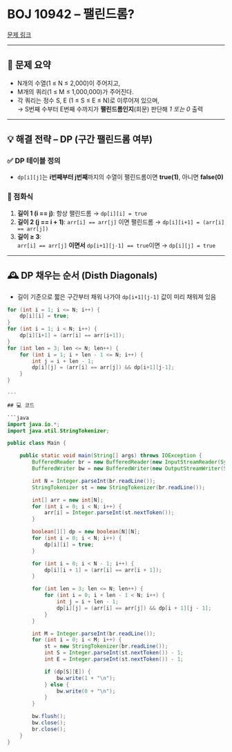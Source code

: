 # BOJ 10942 – 팰린드롬?
[문제 링크](https://www.acmicpc.net/problem/10942)

---

## 🧩 문제 요약

- N개의 수열(1 ≤ N ≤ 2,000)이 주어지고,  
- M개의 쿼리(1 ≤ M ≤ 1,000,000)가 주어진다.  
- 각 쿼리는 정수 S, E (1 ≤ S ≤ E ≤ N)로 이루어져 있으며,  
  → S번째 수부터 E번째 수까지가 **팰린드롬인지**(회문) 판단해 *1 또는 0* 출력

---

## 💡 해결 전략 – DP (구간 팰린드롬 여부)

### ✅ DP 테이블 정의

- `dp[i][j]`는 **i번째부터 j번째**까지의 수열이 팰린드롬이면 **true(1)**, 아니면 **false(0)**

### 🔂 점화식

1. **길이 1 (i == j)**: 항상 팰린드롬 → `dp[i][i] = true`
2. **길이 2 (j == i + 1)**: `arr[i] == arr[j]` 이면 팰린드롬 → `dp[i][i+1] = (arr[i] == arr[j])`
3. **길이 ≥ 3**:  
   `arr[i] == arr[j]` **이면서** `dp[i+1][j-1] == true`이면 → `dp[i][j] = true`

---

## 🕰 DP 채우는 순서 (Disth Diagonals)
- 길이 기준으로 짧은 구간부터 채워 나가야 `dp[i+1][j-1]` 값이 미리 채워져 있음

```java
for (int i = 1; i <= N; i++) {
    dp[i][i] = true;
}
for (int i = 1; i < N; i++) {
    dp[i][i+1] = (arr[i] == arr[i+1]);
}
for (int len = 3; len <= N; len++) {
    for (int i = 1; i + len - 1 <= N; i++) {
        int j = i + len - 1;
        dp[i][j] = (arr[i] == arr[j]) && dp[i+1][j-1];
    }
}

---

## 💻 코드

```java
import java.io.*;
import java.util.StringTokenizer;

public class Main {

    public static void main(String[] args) throws IOException {
        BufferedReader br = new BufferedReader(new InputStreamReader(System.in));
        BufferedWriter bw = new BufferedWriter(new OutputStreamWriter(System.out));

        int N = Integer.parseInt(br.readLine());
        StringTokenizer st = new StringTokenizer(br.readLine());

        int[] arr = new int[N];
        for (int i = 0; i < N; i++) {
            arr[i] = Integer.parseInt(st.nextToken());
        }

        boolean[][] dp = new boolean[N][N];
        for (int i = 0; i < N; i++) {
            dp[i][i] = true;
        }

        for (int i = 0; i < N - 1; i++) {
            dp[i][i + 1] = (arr[i] == arr[i + 1]);
        }

        for (int len = 3; len <= N; len++) {
            for (int i = 0; i + len - 1 < N; i++) {
                int j = i + len - 1;
                dp[i][j] = (arr[i] == arr[j]) && dp[i + 1][j - 1];
            }
        }

        int M = Integer.parseInt(br.readLine());
        for (int i = 0; i < M; i++) {
            st = new StringTokenizer(br.readLine());
            int S = Integer.parseInt(st.nextToken()) - 1;
            int E = Integer.parseInt(st.nextToken()) - 1;

            if (dp[S][E]) {
                bw.write(1 + "\n");
            } else {
                bw.write(0 + "\n");
            }
        }

        bw.flush();
        bw.close();
        br.close();
    }
}
```